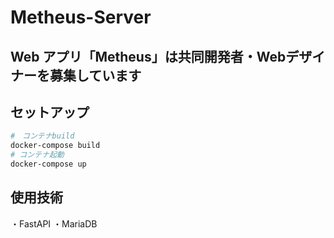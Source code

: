 # Metheus-Server

## Web アプリ「Metheus」は共同開発者・Webデザイナーを募集しています

## セットアップ

```bash
#　コンテナbuild
docker-compose build
# コンテナ起動
docker-compose up
```

## 使用技術

・FastAPI
・MariaDB
